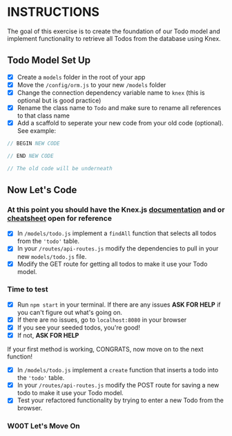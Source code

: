 
# **INSTRUCTIONS**

The goal of this exercise is to create the foundation of our Todo model and implement functionality to retrieve all Todos from the database using Knex.

## Todo Model Set Up

* [X] Create a `models` folder in the root of your app
* [X] Move the `/config/orm.js` to your new `/models` folder
* [X] Change the connection dependency variable name to `knex` (this is optional but is good practice)
* [X] Rename the class name to `Todo` and make sure to rename all references to that class name
* [X] Add a scaffold to seperate your new code from your old code (optional). See example:

```javascript
// BEGIN NEW CODE

// END NEW CODE

// The old code will be underneath
```

## Now Let's Code

### At this point you should have the Knex.js [documentation](https://knexjs.org/#Builder) and or [cheatsheet](https://devhints.io/knex) open for reference

* [X] In `/models/todo.js` implement a `findAll` function that selects all todos from the `'todo'` table.
* [X] In your `/routes/api-routes.js` modify the dependencies to pull in your new `models/todo.js` file.
* [X] Modify the GET route for getting all todos to make it use your Todo model.

### Time to test

* [X] Run `npm start` in your terminal. If there are any issues **ASK FOR HELP** if you can't figure out what's going on.
* [X] If there are no issues, go to `localhost:8080` in your browser
* [X] If you see your seeded todos, you're good!
* [X] If not, **ASK FOR HELP**

If your first method is working, CONGRATS, now move on to the next function!

* [X] In `/models/todo.js` implement a `create` function that inserts a todo into the `'todo'` table.
* [X] In your `/routes/api-routes.js` modify the POST route for saving a new todo to make it use your Todo model.
* [X] Test your refactored functionality by trying to enter a new Todo from the browser.

### W00T Let's Move On
